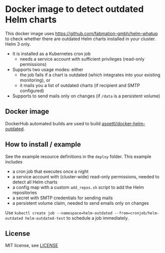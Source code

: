 # Docker image to detect outdated Helm charts

This docker image uses https://github.com/fabmation-gmbh/helm-whatup to check
whether there are outdated Helm charts installed in your cluster. Helm 3 only.

* It is installed as a Kubernetes cron job
  * needs a service account with sufficient privileges (read-only permissions)
* Supports two usage modes: either
  * the job fails if a chart is outdated (which integrates into your existing monitoring), or
  * it mails you a list of outdated charts (if recipient and SMTP configured)
* Supports to send mails only on changes (if `/data` is a persistent volume)

## Docker image

DockerHub automated builds are used to build [aspettl/docker-helm-outdated](https://hub.docker.com/r/aspettl/docker-helm-outdated).

## How to install / example

See the example resource definitions in the `deploy` folder. This example includes
* a cron job that executes once a night
* a service account with (cluster-wide) read-only permissions, needed to detect all Helm charts
* a config map with a custom `add_repos.sh` script to add the Helm repositories
* a secret with SMTP credentials for sending mails
* a persistent volume claim, needed to send emails only on changes

Use `kubectl create job --namespace=helm-outdated --from=cronjob/helm-outdated helm-outdated-test`
to schedule a job immediately.

## License

MIT license, see [LICENSE](https://github.com/aspettl/docker-helm-outdated/blob/master/LICENSE)
